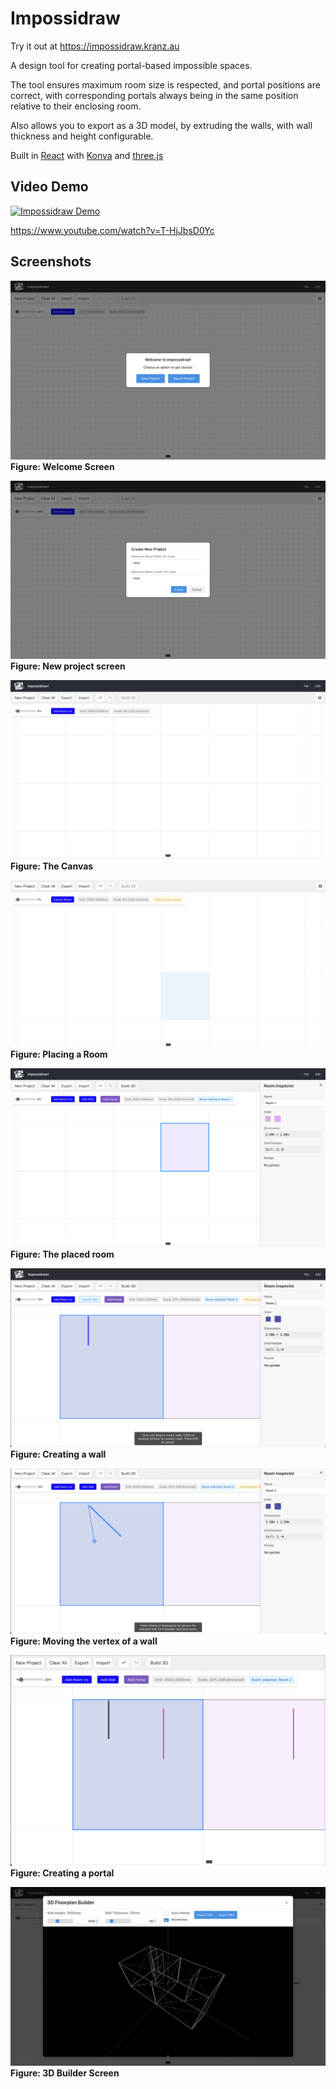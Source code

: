 # Impossidraw

Try it out at https://impossidraw.kranz.au

A design tool for creating portal-based impossible spaces. 

The tool ensures maximum room size is respected, and portal positions are correct, with corresponding portals always being in the same position relative to their enclosing room. 

Also allows you to export as a 3D model, by extruding the walls, with wall thickness and height configurable.

Built in [React](https://github.com/facebook/react) with [Konva](https://github.com/konvajs/konva) and [three.js](https://github.com/mrdoob/three.js)

## Video Demo

[![Impossidraw Demo](https://img.youtube.com/vi/T-HjJbsD0Yc/0.jpg)](https://www.youtube.com/watch?v=T-HjJbsD0Yc)

https://www.youtube.com/watch?v=T-HjJbsD0Yc

## Screenshots

![Welcome Screen](/_docs/images/welcomeimpo.jpg)
**Figure: Welcome Screen**

![New Project Screen](/_docs/images/newprojimpo.jpg)
**Figure: New project screen**

![Canvas View](/_docs/images/canvasimpo.jpg)
**Figure: The Canvas**

![Room Placement](/_docs/images/placeroomimpo.png)
**Figure: Placing a Room**

![Placed Room](/_docs/images/roomplaceimpo.jpg)
**Figure: The placed room**

![Wall Creation](/_docs/images/create_wall_preview.png)
**Figure: Creating a wall**

![Vertex Movement](/_docs/images/moving_vertex.png)
**Figure: Moving the vertex of a wall**

![Portal Creation](/_docs/images/create_portal.png)
**Figure: Creating a portal**

![3D Builder](/_docs/images/3dbuilder.jpg)
**Figure: 3D Builder Screen**